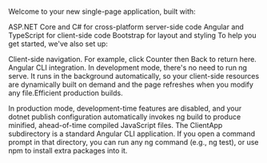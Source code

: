 Welcome to your new single-page application, built with:

ASP.NET Core and C# for cross-platform server-side code
Angular and TypeScript for client-side code
Bootstrap for layout and styling
To help you get started, we've also set up:

Client-side navigation. For example, click Counter then Back to return here.
Angular CLI integration. In development mode, there's no need to run ng serve. 
It runs in the background automatically, so your client-side resources are dynamically built on demand and the
page refreshes when you modify any file.Efficient production builds.

In production mode, development-time features are disabled, and your dotnet publish configuration automatically invokes 
ng build to produce minified, ahead-of-time compiled JavaScript files.
The ClientApp subdirectory is a standard Angular CLI application. If you open a command prompt in that directory, 
you can run any ng command (e.g., ng test), or use npm to install extra packages into it.

